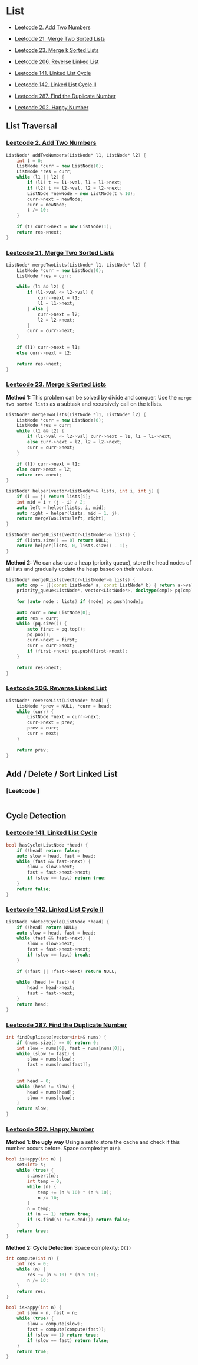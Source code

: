# List

+ [Leetcode 2. Add Two Numbers](https://leetcode.com/problems/add-two-numbers/)
+ [Leetcode 21. Merge Two Sorted Lists](https://leetcode.com/problems/merge-two-sorted-lists/)
+ [Leetcode 23. Merge k Sorted Lists](https://leetcode.com/problems/merge-k-sorted-lists/)
+ [Leetcode 206. Reverse Linked List](https://leetcode.com/problems/reverse-linked-list/) 


+ [Leetcode 141. Linked List Cycle](https://leetcode.com/problems/linked-list-cycle/)
+ [Leetcode 142. Linked List Cycle II](https://leetcode.com/problems/linked-list-cycle-ii/)
+ [Leetcode 287. Find the Duplicate Number](https://leetcode.com/problems/find-the-duplicate-number/)
+ [Leetcode 202. Happy Number](https://leetcode.com/problems/happy-number/)


 
## List Traversal

### [Leetcode 2. Add Two Numbers](https://leetcode.com/problems/add-two-numbers/)
```cpp
ListNode* addTwoNumbers(ListNode* l1, ListNode* l2) {
    int t = 0;
    ListNode *curr = new ListNode(0);
    ListNode *res = curr;
    while (l1 || l2) {
        if (l1) t += l1->val, l1 = l1->next;
        if (l2) t += l2->val, l2 = l2->next;
        ListNode *newNode = new ListNode(t % 10);
        curr->next = newNode;
        curr = newNode;
        t /= 10;
    }
    
    if (t) curr->next = new ListNode(1);
    return res->next;
}
```

### [Leetcode 21. Merge Two Sorted Lists](https://leetcode.com/problems/merge-two-sorted-lists/)
```cpp
ListNode* mergeTwoLists(ListNode* l1, ListNode* l2) {
    ListNode *curr = new ListNode(0);
    ListNode *res = curr;
    
    while (l1 && l2) {
        if (l1->val <= l2->val) {
            curr->next = l1;
            l1 = l1->next;
        } else {
            curr->next = l2;
            l2 = l2->next;
        }
        curr = curr->next;
    }
    
    if (l1) curr->next = l1;
    else curr->next = l2;
    
    return res->next;
}
```

### [Leetcode 23. Merge k Sorted Lists](https://leetcode.com/problems/merge-k-sorted-lists/)

**Method 1:**
This problem can be solved by divide and conquer. Use the `merge two sorted lists` as a subtask and recursively call on the `k` lists.
```cpp
ListNode* mergeTwoLists(ListNode *l1, ListNode* l2) {
    ListNode *curr = new ListNode(0);
    ListNode *res = curr;
    while (l1 && l2) {
        if (l1->val <= l2->val) curr->next = l1, l1 = l1->next;
        else curr->next = l2, l2 = l2->next;
        curr = curr->next;
    }
    
    if (l1) curr->next = l1;
    else curr->next = l2;
    return res->next;
}

ListNode* helper(vector<ListNode*>& lists, int i, int j) {
    if (i == j) return lists[i];
    int mid = i + (j - i) / 2;
    auto left = helper(lists, i, mid);
    auto right = helper(lists, mid + 1, j);
    return mergeTwoLists(left, right);
}

ListNode* mergeKLists(vector<ListNode*>& lists) {
    if (lists.size() == 0) return NULL;
    return helper(lists, 0, lists.size() - 1);
}
```

**Method 2:**
We can also use a heap (priority queue), store the head nodes of all lists and gradually update the heap based on their values.
```cpp
ListNode* mergeKLists(vector<ListNode*>& lists) {
    auto cmp = [](const ListNode* a, const ListNode* b) { return a->val > b->val; };
    priority_queue<ListNode*, vector<ListNode*>, decltype(cmp)> pq(cmp);
    
    for (auto node : lists) if (node) pq.push(node);
    
    auto curr = new ListNode(0);
    auto res = curr;
    while (pq.size()) {
        auto first = pq.top();
        pq.pop();
        curr->next = first;
        curr = curr->next;
        if (first->next) pq.push(first->next);
    }
    
    return res->next;
}
```


### [Leetcode 206. Reverse Linked List](https://leetcode.com/problems/reverse-linked-list/) 
```cpp
ListNode* reverseList(ListNode* head) {
    ListNode *prev = NULL, *curr = head;
    while (curr) {
        ListNode *next = curr->next;
        curr->next = prev;
        prev = curr;
        curr = next;
    }
    
    return prev;
}
```

## Add / Delete / Sort Linked List

### [Leetcode ]
```cpp

```

## Cycle Detection

### [Leetcode 141. Linked List Cycle](https://leetcode.com/problems/linked-list-cycle/)
```cpp
bool hasCycle(ListNode *head) {
    if (!head) return false;
    auto slow = head, fast = head;
    while (fast && fast->next) {
        slow = slow->next;
        fast = fast->next->next;
        if (slow == fast) return true;
    }
    return false;
}
```

### [Leetcode 142. Linked List Cycle II](https://leetcode.com/problems/linked-list-cycle-ii/)
```cpp
ListNode *detectCycle(ListNode *head) {
    if (!head) return NULL;
    auto slow = head, fast = head;
    while (fast && fast->next) {
        slow = slow->next;
        fast = fast->next->next;
        if (slow == fast) break;
    }
    
    if (!fast || !fast->next) return NULL;
    
    while (head != fast) {
        head = head->next;
        fast = fast->next;
    }
    return head;
}
```

### [Leetcode 287. Find the Duplicate Number](https://leetcode.com/problems/find-the-duplicate-number/)
```cpp
int findDuplicate(vector<int>& nums) {
    if (nums.size() == 0) return 0;
    int slow = nums[0], fast = nums[nums[0]];
    while (slow != fast) {
        slow = nums[slow];
        fast = nums[nums[fast]];
    }
    
    int head = 0;
    while (head != slow) {
        head = nums[head];
        slow = nums[slow];
    }
    return slow;
}
```

### [Leetcode 202. Happy Number](https://leetcode.com/problems/happy-number/)
**Method 1: the ugly way**
Using a set to store the cache and check if this number occurs before. Space complexity: `O(n)`.
```cpp
bool isHappy(int n) {
    set<int> s;
    while (true) {
        s.insert(n);
        int temp = 0;
        while (n) {
            temp += (n % 10) * (n % 10);
            n /= 10;
        }
        n = temp;
        if (n == 1) return true;
        if (s.find(n) != s.end()) return false;
    }
    return true;
}
```

**Method 2: Cycle Detection**
Space complexity: `O(1)`
```cpp
int compute(int n) {
    int res = 0;
    while (n) {
        res += (n % 10) * (n % 10);
        n /= 10;
    }
    return res;
}

bool isHappy(int n) {
    int slow = n, fast = n;
    while (true) {
        slow = compute(slow);
        fast = compute(compute(fast));
        if (slow == 1) return true;
        if (slow == fast) return false;
    } 
    return true;
}
```